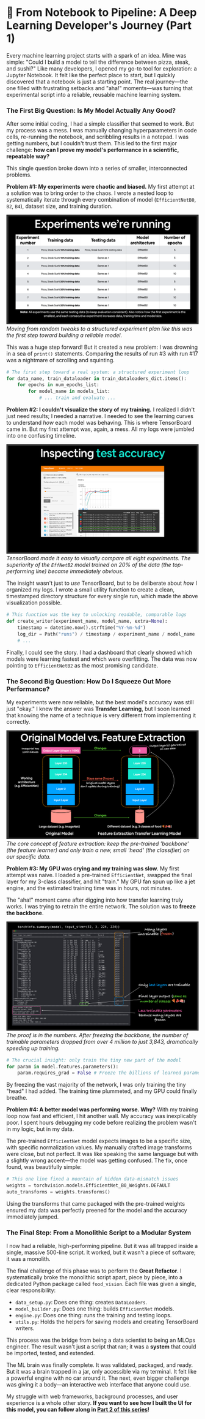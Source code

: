 # 🧠 From Notebook to Pipeline: A Deep Learning Developer's Journey (Part 1)

Every machine learning project starts with a spark of an idea. Mine was simple: "Could I build a model to tell the difference between pizza, steak, and sushi?" Like many developers, I opened my go-to tool for exploration: a Jupyter Notebook. It felt like the perfect place to start, but I quickly discovered that a notebook is just a starting point. The real journey—the one filled with frustrating setbacks and "aha!" moments—was turning that experimental script into a reliable, reusable machine learning system.

### The First Big Question: Is My Model Actually Any Good?

After some initial coding, I had a simple classifier that seemed to work. But my process was a mess. I was manually changing hyperparameters in code cells, re-running the notebook, and scribbling results in a notepad. I was getting numbers, but I couldn't trust them. This led to the first major challenge: **how can I prove my model's performance in a scientific, repeatable way?**

This single question broke down into a series of smaller, interconnected problems.

**Problem #1: My experiments were chaotic and biased.**
My first attempt at a solution was to bring order to the chaos. I wrote a nested loop to systematically iterate through every combination of model (`EfficientNetB0`, `B2`, `B4`), dataset size, and training duration.

![A table showing the structured plan for all 8 experiments, varying model type, data size, and epochs.](posts_assets/experiments-table.png)
*Moving from random tweaks to a structured experiment plan like this was the first step toward building a reliable model.*

This was a huge step forward! But it created a new problem: I was drowning in a sea of `print()` statements. Comparing the results of run #3 with run #17 was a nightmare of scrolling and squinting.

```python
# The first step toward a real system: a structured experiment loop
for data_name, train_dataloader in train_dataloaders_dict.items():
    for epochs in num_epochs_list:
        for model_name in models_list:
            # ... train and evaluate ...
```

**Problem #2: I couldn't visualize the story of my training.**
I realized I didn't just need results; I needed a narrative. I needed to see the learning curves to understand *how* each model was behaving. This is where TensorBoard came in. But my first attempt was, again, a mess. All my logs were jumbled into one confusing timeline.

![A screenshot of the TensorBoard dashboard showing accuracy curves for multiple experiments.](posts_assets/tensorboard-accuracy-chart.png)
*TensorBoard made it easy to visually compare all eight experiments. The superiority of the `EffNetB2` model trained on 20% of the data (the top-performing line) became immediately obvious.*

The insight wasn't just to *use* TensorBoard, but to be deliberate about *how* I organized my logs. I wrote a small utility function to create a clean, timestamped directory structure for every single run, which made the above visualization possible.

```python
# This function was the key to unlocking readable, comparable logs
def create_writer(experiment_name, model_name, extra=None):
    timestamp = datetime.now().strftime("%Y-%m-%d")
    log_dir = Path("runs") / timestamp / experiment_name / model_name
    # ...
```

Finally, I could see the story. I had a dashboard that clearly showed which models were learning fastest and which were overfitting. The data was now pointing to `EfficientNetB2` as the most promising candidate.

### The Second Big Question: How Do I Squeeze Out More Performance?

My experiments were now reliable, but the best model's accuracy was still just "okay." I knew the answer was **Transfer Learning**, but I soon learned that knowing the name of a technique is very different from implementing it correctly.

![A diagram showing a large pre-trained model being adapted for a new, smaller task.](posts_assets/feature-extraction-diagram.png)
*The core concept of feature extraction: keep the pre-trained 'backbone' (the feature learner) and only train a new, small 'head' (the classifier) on our specific data.*

**Problem #3: My GPU was crying and my training was slow.**
My first attempt was naive. I loaded a pre-trained `EfficientNet`, swapped the final layer for my 3-class classifier, and hit "train." My GPU fan spun up like a jet engine, and the estimated training time was in hours, not minutes.

The "aha!" moment came after digging into how transfer learning truly works. I was trying to retrain the entire network. The solution was to **freeze the backbone**.

![A screenshot of the torchinfo summary showing a massive reduction in trainable parameters.](posts_assets/torchinfo-frozen-layers.png)
*The proof is in the numbers. After freezing the backbone, the number of trainable parameters dropped from over 4 million to just 3,843, dramatically speeding up training.*


```python
# The crucial insight: only train the tiny new part of the model
for param in model.features.parameters():
    param.requires_grad = False # Freeze the billions of learned parameters
```

By freezing the vast majority of the network, I was only training the tiny "head" I had added. The training time plummeted, and my GPU could finally breathe.

**Problem #4: A better model was performing worse. Why?**
With my training loop now fast and efficient, I hit another wall. My accuracy was inexplicably poor. I spent hours debugging my code before realizing the problem wasn't in my logic, but in my data.

The pre-trained `EfficientNet` model expects images to be a specific size, with specific normalization values. My manually crafted image transforms were close, but not perfect. It was like speaking the same language but with a slightly wrong accent—the model was getting confused. The fix, once found, was beautifully simple:

```python
# This one line fixed a mountain of hidden data-mismatch issues
weights = torchvision.models.EfficientNet_B0_Weights.DEFAULT
auto_transforms = weights.transforms()
```
Using the transforms that came packaged with the pre-trained weights ensured my data was perfectly preened for the model and the accuracy immediately jumped.

### The Final Step: From a Monolithic Script to a Modular System

I now had a reliable, high-performing pipeline. But it was all trapped inside a single, massive 500-line script. It worked, but it wasn't a piece of software; it was a monolith.

The final challenge of this phase was to perform the **Great Refactor**. I systematically broke the monolithic script apart, piece by piece, into a dedicated Python package called `food_vision`. Each file was given a single, clear responsibility:
-   `data_setup.py`: Does one thing: creates `DataLoaders`.
-   `model_builder.py`: Does one thing: builds `EfficientNet` models.
-   `engine.py`: Does one thing: runs the training and testing loops.
-   `utils.py`: Holds the helpers for saving models and creating TensorBoard writers.

This process was the bridge from being a data scientist to being an MLOps engineer. The result wasn't just a script that ran; it was a **system** that could be imported, tested, and extended.

The ML brain was finally complete. It was validated, packaged, and ready. But it was a brain trapped in a jar, only accessible via my terminal. It felt like a powerful engine with no car around it. The next, even bigger challenge was giving it a body—an interactive web interface that anyone could use.

My struggle with web frameworks, background processes, and user experience is a whole other story. **If you want to see how I built the UI for this model, you can follow along in [Part 2 of this series](posts/from-notebook-to-ui-the-web-deployment-journey-part-2.html)!**